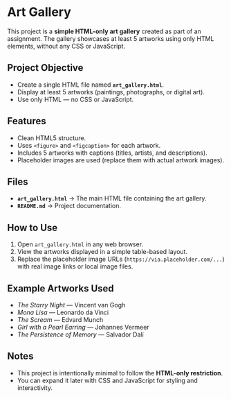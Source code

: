 # Art Gallery

This project is a **simple HTML-only art gallery** created as part of an assignment. The gallery showcases at least 5 artworks using only HTML elements, without any CSS or JavaScript.

## Project Objective

* Create a single HTML file named **`art_gallery.html`**.
* Display at least 5 artworks (paintings, photographs, or digital art).
* Use only HTML — no CSS or JavaScript.

## Features

* Clean HTML5 structure.
* Uses `<figure>` and `<figcaption>` for each artwork.
* Includes 5 artworks with captions (titles, artists, and descriptions).
* Placeholder images are used (replace them with actual artwork images).

## Files

* **`art_gallery.html`** → The main HTML file containing the art gallery.
* **`README.md`** → Project documentation.

## How to Use

1. Open `art_gallery.html` in any web browser.
2. View the artworks displayed in a simple table-based layout.
3. Replace the placeholder image URLs (`https://via.placeholder.com/...`) with real image links or local image files.

## Example Artworks Used

* *The Starry Night* — Vincent van Gogh
* *Mona Lisa* — Leonardo da Vinci
* *The Scream* — Edvard Munch
* *Girl with a Pearl Earring* — Johannes Vermeer
* *The Persistence of Memory* — Salvador Dalí

## Notes

* This project is intentionally minimal to follow the **HTML-only restriction**.
* You can expand it later with CSS and JavaScript for styling and interactivity.
